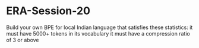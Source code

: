 # ERA-Session-20
Build your own BPE for local Indian language that satisfies these statistics: it must have 5000+ tokens in its vocabulary it must have a compression ratio of 3 or above
